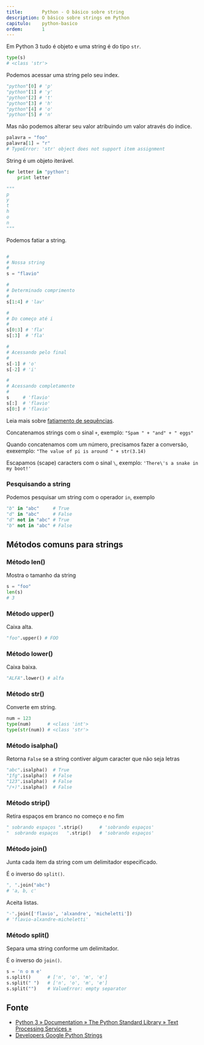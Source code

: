 ```yaml
---
title:       Python - O básico sobre string
description: O básico sobre strings em Python
capitulo:    python-basico
ordem:       1
---
```


Em Python 3 tudo é objeto e uma string é do tipo `str`.

```python
type(s)
# <class 'str'>
```

Podemos acessar uma string pelo seu index.

```python
"python"[0] # 'p'
"python"[1] # 'y'
"python"[2] # 't'
"python"[3] # 'h'
"python"[4] # 'o'
"python"[5] # 'n'
```

Mas não podemos alterar seu valor atribuindo um valor através do índice.

```python
palavra = "foo"
palavra[1] = "r"
# TypeError: 'str' object does not support item assignment
```

String é um objeto iterável.

```python
for letter in "python":
    print letter

"""
p
y
t
h
o
n
"""
```


Podemos fatiar a string.

```python

#
# Nossa string
#
s = "flavio"

#
# Determinado comprimento
#
s[1:4] # 'lav'

#
# Do começo até i
#
s[0:3] # 'fla'
s[:3]  # 'fla'

#
# Acessando pelo final
#
s[-1] # 'o'
s[-2] # 'i'

#
# Acessando completamente
#
s     # 'flavio'
s[:]  # 'flavio'
s[0:] # 'flavio'
```

Leia mais sobre [fatiamento de sequências](../sequencias-fatiamento/ "Python - Sequências").


Concatenamos strings com o sinal `+`, exemplo: `"Spam " + "and" + " eggs"`

Quando concatenamos com um número, precisamos fazer a conversão, exexemplo: `"The value of pi is around " + str(3.14)`

Escapamos (scape) caracters com o sinal `\`, exemplo: `'There\'s a snake in my boot!'`


### Pesquisando a string

Podemos pesquisar um string com o operador `in`, exemplo

```python
"b" in "abc"     # True
"d" in "abc"     # False
"d" not in "abc" # True
"b" not in "abc" # False
```




Métodos comuns para strings
---

### Método len()

Mostra o tamanho da string

```python
s = "foo"
len(s)
# 3
```

### Método upper()

Caixa alta.

```python
"foo".upper() # FOO
```

### Método lower()

Caixa baixa.

```python
"ALFA".lower() # alfa
```


### Método str()

Converte em string.

```python
num = 123
type(num)      # <class 'int'>
type(str(num)) # <class 'str'>
```


### Método isalpha()

Retorna `False` se a string contiver algum caracter que não seja letras

```python
"abc".isalpha()  # True
"1fg".isalpha()  # False
"123".isalpha()  # False
"/+)".isalpha()  # False
```


### Método strip()

Retira espaços em branco no começo e no fim

```python
" sobrando espaços ".strip()      # 'sobrando espaços'
"  sobrando espaços   ".strip()   # 'sobrando espaços'
```


### Método join()

Junta cada item da string com um delimitador especificado.

É o inverso do `split()`.

```python
", ".join("abc")
# 'a, b, c'
```

Aceita listas.

```python
"-".join(['flavio', 'alxandre', 'micheletti'])
# 'flavio-alxandre-micheletti'
```


### Método split()

Separa uma string conforme um delimitador.

É o inverso do `join()`.

```python
s = 'n o m e'
s.split()      # ['n', 'o', 'm', 'e']
s.split(" ")   # ['n', 'o', 'm', 'e']
s.split("")    # ValueError: empty separator
```



Fonte
---

- [Python 3 » Documentation » The Python Standard Library » Text Processing Services »](https://docs.python.org/3.4/library/string.html "link-externo")
- [Developers Google Python Strings](https://developers.google.com/edu/python/strings "link-externo")